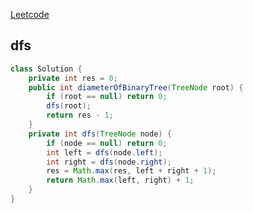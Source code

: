 [Leetcode](https://leetcode.com/problems/diameter-of-binary-tree/)

## dfs
```java
class Solution {
    private int res = 0;
    public int diameterOfBinaryTree(TreeNode root) {
        if (root == null) return 0;
        dfs(root);
        return res - 1;
    }
    private int dfs(TreeNode node) {
        if (node == null) return 0;
        int left = dfs(node.left);
        int right = dfs(node.right);
        res = Math.max(res, left + right + 1);
        return Math.max(left, right) + 1;
    }
}
```
